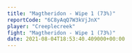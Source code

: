 ```yaml
---
title: "Magtheridon - Wipe 1 (73%)"
reportCode: "6C8yAqQ7W3kVjJnX"
player: "Creeplecreek"
fight: "Magtheridon - Wipe 1 (73%)"
date: 2021-08-04T18:53:40.409000+00:00
---
```

